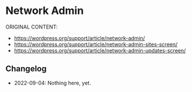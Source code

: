 # Network Admin

ORIGINAL CONTENT:
* https://wordpress.org/support/article/network-admin/
* https://wordpress.org/support/article/network-admin-sites-screen/
* https://wordpress.org/support/article/network-admin-updates-screen/



## Changelog

- 2022-09-04: Nothing here, yet.

